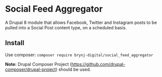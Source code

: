 # Social Feed Aggregator
A Drupal 8 module that allows Facebook, Twitter and Instagram posts to be pulled into a Social Post content type, on a scheduled basis.

## Install
Use composer: `composer require brynj-digital/social_feed_aggregator`

**Note:** Drupal Composer Project (https://github.com/drupal-composer/drupal-project) should be used.
